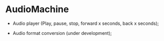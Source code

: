 # AudioMachine

- Audio player (Play, pause, stop, forward x seconds, back x seconds);

- Audio format conversion (under development);
